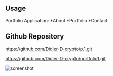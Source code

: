 ## Usage

Portfolio Application: 
*About 
*Portfolio
*Contact


## Github Repository

https://github.com/Didier-D-crypto/p.1.git

https://github.com/Didier-D-crypto/portfolio1.git



![screenshot](images/2020-04-30(4).png)


